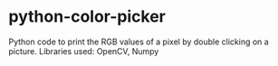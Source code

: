 # python-color-picker
Python code to print the RGB values of a pixel by double clicking on a picture.
 Libraries used: OpenCV, Numpy
